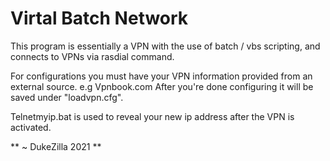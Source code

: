 # Virtal Batch Network

This program is essentially a VPN with the use of batch / vbs scripting,
and connects to VPNs via rasdial command.

For configurations you must have your VPN information provided from an external source.
e.g Vpnbook.com
After you're done configuring it will be saved under "loadvpn.cfg".

Telnetmyip.bat is used to reveal your new ip address after the VPN
is activated.

** ~ DukeZilla 2021 **
